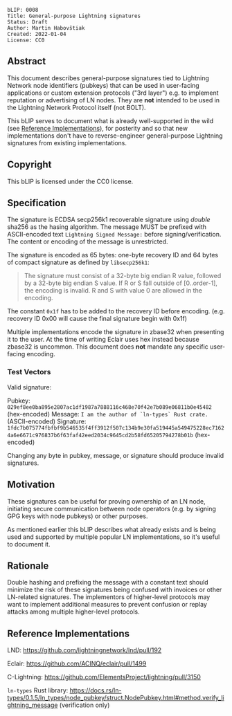 ```
bLIP: 0008
Title: General-purpose Lightning signatures
Status: Draft
Author: Martin Habovštiak
Created: 2022-01-04
License: CC0
```

## Abstract

This document describes general-purpose signatures tied to Lightning Network
node identifiers (pubkeys) that can be used in user-facing applications or
custom extension protocols ("3rd layer") e.g. to implement reputation or
advertising of LN nodes. They are **not** intended to be used
in the Lightning Network Protocol itself (not BOLT).

This bLIP serves to document what is already well-supported in the wild (see
[Reference Implementations](#reference-implementations)), for posterity and so
that new implementations don't have to reverse-engineer general-purpose
Lightning signatures from existing implementations.

## Copyright

This bLIP is licensed under the CC0 license.

## Specification

The signature is ECDSA secp256k1 recoverable signature using *double* sha256 as
the hasing algorithm. The message MUST be prefixed with ASCII-encoded text
`Lightning Signed Message:` before signing/verification.
The content or encoding of the message is unrestricted.

The signature is encoded as 65 bytes: one-byte recovery ID and 64 bytes of
compact signature as defined by `libsecp256k1`:

> The signature must consist of a 32-byte big endian R value, followed by a
> 32-byte big endian S value. If R or S fall outside of [0..order-1], the
> encoding is invalid. R and S with value 0 are allowed in the encoding.

The constant `0x1f` has to be added to the recovery ID before encoding.
(e.g. recovery ID 0x00 will cause the final signature begin with 0x1f)

Multiple implementations encode the signature in zbase32 when presenting it to
the user. At the time of writing Eclair uses hex instead because zbase32 is
uncommon.
This document does **not** mandate any specific user-facing encoding.

### Test Vectors

Valid signature:

Pubkey: `029ef8ee0ba895e2807ac1df1987a7888116c468e70f42e7b089e06811b0e45482` (hex-encoded)
Message: ``I am the author of `ln-types` Rust crate.`` (ASCII-encoded)
Signature: `1fdc7b075774fbfbf9b546535f4ff3912f507c134b9e30fa519445a549475228ec71624a6e6671c976837b6f63faf42eed2034c9645cd2b58fd65205794278b01b` (hex-encoded)

Changing any byte in pubkey, message, or signature should produce invalid signatures.

## Motivation

These signatures can be useful for proving ownership of an LN node, initiating
secure communication between node operators (e.g. by signing GPG keys with node
pubkeys) or other purposes.

As mentioned earlier this bLIP describes what already exists and is being used
and supported by multiple popular LN implementations, so it's useful to document it.

## Rationale

Double hashing and prefixing the message with a constant text should minimize
the risk of these signatures being confused with invoices or other LN-related
signatures. The implementors of higher-level protocols may want to implement
additional measures to prevent confusion or replay attacks among multiple
higher-level protocols.

## Reference Implementations

LND: https://github.com/lightningnetwork/lnd/pull/192

Eclair: https://github.com/ACINQ/eclair/pull/1499

C-Lightning: https://github.com/ElementsProject/lightning/pull/3150

`ln-types` Rust library: https://docs.rs/ln-types/0.1.5/ln_types/node_pubkey/struct.NodePubkey.html#method.verify_lightning_message (verification only)
